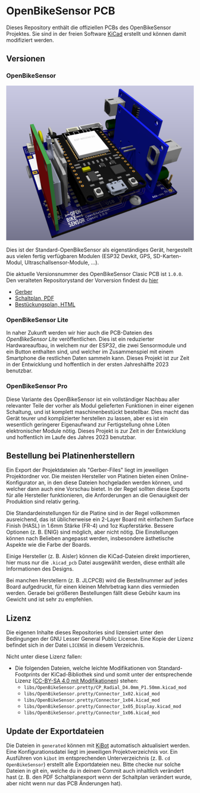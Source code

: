 # OpenBikeSensor PCB

Dieses Repository enthält die offiziellen PCBs des OpenBikeSensor Projektes.
Sie sind in der freien Software [KiCad](https://www.kicad.org/) erstellt und
können damit modifiziert werden.

## Versionen

### OpenBikeSensor

![OpenBikeSensor 3D-Render](./OpenBikeSensor/generated/OpenBikeSensor-3D_top30deg.png)

Dies ist der Standard-OpenBikeSensor als eigenständiges Gerät, hergestellt aus
vielen fertig verfügbaren Modulen (ESP32 Devkit, GPS, SD-Karten-Modul,
Ultraschallsensor-Module, ...).

Die aktuelle Versionsnummer des OpenBikeSensor Clasic PCB ist `1.0.0`. Den veralteten Repositorystand der Vorversion findest du [hier](https://github.com/openbikesensor/OpenBikeSensor_PCB_Board/tree/00.03.12)

* [Gerber](OpenBikeSensor1.0.0-Gerber.zip)
* [Schaltplan, PDF](./OpenBikeSensor/generated/OpenBikeSensor-1.0.0-schematic.pdf)
* [Bestückungsplan, HTML](./OpenBikeSensor/generated/OpenBikeSensor-1.0.0-ibom.html)

### OpenBikeSensor Lite

In naher Zukunft werden wir hier auch die PCB-Dateien des *OpenBikeSensor Lite*
veröffentlichen. Dies ist ein reduzierter Hardwareaufbau, in welchem nur der
ESP32, die zwei Sensormodule und ein Button enthalten sind, und welcher im
Zusammenspiel mit einem Smartphone die restlichen Daten sammeln kann. Dieses
Projekt ist zur Zeit in der Entwicklung und hoffentlich in der ersten
Jahreshälfte 2023 benutzbar.

### OpenBikeSensor Pro

Diese Variante des OpenBikeSensor ist ein vollständiger Nachbau aller
relevanter Teile der vorher als Modul gelieferten Funktionen in einer eigenen
Schaltung, und ist komplett maschinenbestückt bestellbar. Dies macht das Gerät
teurer und komplizierter herstellen zu lassen, aber es ist ein wesentlich
geringerer Eigenaufwand zur Fertigstellung ohne Löten elektronischer Module
nötig. Dieses Projekt is zur Zeit in der Entwicklung und hoffentlich im Laufe
des Jahres 2023 benutzbar.


## Bestellung bei Platinenherstellern

Ein Export der Projektdateien als "Gerber-Files" liegt im jeweiligen
Projektordner vor. Die meisten Hersteller von Platinen bieten einen
Online-Konfigurator an, in den diese Dateien hochgeladen werden können, und
welcher dann auch eine Vorschau bietet. In der Regel sollten diese Exports für
alle Hersteller funktionieren, die Anforderungen an die Genauigkeit der
Produktion sind relativ gering.

Die Standardeinstellungen für die Platine sind in der Regel vollkommen
ausreichend, das ist üblicherweise ein 2-Layer Board mit einfachem Surface
Finish (HASL) in 1.6mm Stärke (FR-4) und 1oz Kupferstärke. Bessere Optionen (z.
B. ENIG) sind möglich, aber nicht nötig. Die Einstellungen können nach Belieben
angepasst werden, insbesondere ästhetische Aspekte wie die Farbe der Boards.

Einige Hersteller (z. B. Aisler) können die KiCad-Dateien direkt importieren,
hier muss nur die `.kicad_pcb` Datei ausgewählt werden, diese enthält alle
Informationen des Designs.

Bei manchen Herstellern (z. B. JLCPCB) wird die Bestellnummer auf jedes Board
aufgedruckt, für einen kleinen Mehrbetrag kann dies vermieden werden. Gerade
bei größeren Bestellungen fällt diese Gebühr kaum ins Gewicht und ist sehr zu
empfehlen.

## Lizenz

Die eigenen Inhalte dieses Repositories sind lizensiert unter den Bedingungen
der GNU Lesser General Public License. Eine Kopie der Lizenz befindet sich in der
Datei `LICENSE` in diesem Verzeichnis.

Nicht unter diese Lizenz fallen:

* Die folgenden Dateien, welche leichte Modifikationen von Standard-Footprints
  der KiCad-Bibliothek sind und somit unter der entsprechende Lizenz
  ([CC-BY-SA 4.0 mit Modifikationen](https://www.kicad.org/libraries/license/))
  stehen:
    - `libs/OpenBikeSensor.pretty/CP_Radial_D4.0mm_P1.50mm.kicad_mod`
    - `libs/OpenBikeSensor.pretty/Connector_1x02.kicad_mod`
    - `libs/OpenBikeSensor.pretty/Connector_1x04.kicad_mod`
    - `libs/OpenBikeSensor.pretty/Connector_1x05_Display.kicad_mod`
    - `libs/OpenBikeSensor.pretty/Connector_1x06.kicad_mod`

## Update der Exportdateien

Die Dateien in `generated` können mit
[KiBot](https://github.com/INTI-CMNB/KiBot) automatisch aktualisiert werden.
Eine Konfigurationsdatei liegt im jeweiligen Projektverzeichnis vor. Ein
Ausführen von `kibot` im entsprechenden Unterverzeichnis (z. B. `cd
OpenBikeSensor`) erstellt alle Exportdateien neu. Bitte checke nur solche
Dateien in git ein, welche du in deinem Commit auch inhaltlich verändert hast
(z. B. den PDF Schaltplanexport wenn der Schaltplan verändert wurde, aber nicht
wenn nur das PCB Änderungen hat).
